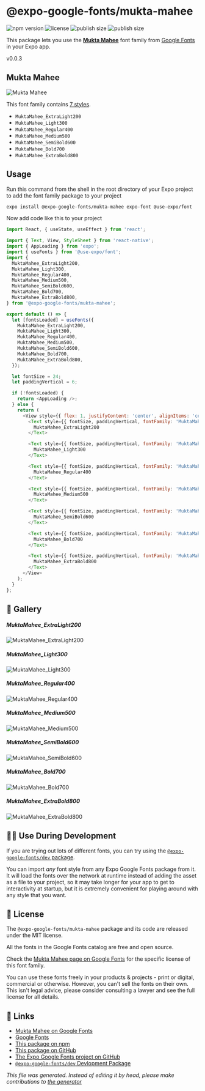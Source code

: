 # @expo-google-fonts/mukta-mahee

![npm version](https://flat.badgen.net/npm/v/@expo-google-fonts/mukta-mahee)
![license](https://flat.badgen.net/github/license/expo/google-fonts)
![publish size](https://flat.badgen.net/packagephobia/install/@expo-google-fonts/mukta-mahee)
![publish size](https://flat.badgen.net/packagephobia/publish/@expo-google-fonts/mukta-mahee)

This package lets you use the [**Mukta Mahee**](https://fonts.google.com/specimen/Mukta+Mahee) font family from [Google Fonts](https://fonts.google.com/) in your Expo app.

v0.0.3

## Mukta Mahee

![Mukta Mahee](./font-family.png)

This font family contains [7 styles](#gallery).

- `MuktaMahee_ExtraLight200`
- `MuktaMahee_Light300`
- `MuktaMahee_Regular400`
- `MuktaMahee_Medium500`
- `MuktaMahee_SemiBold600`
- `MuktaMahee_Bold700`
- `MuktaMahee_ExtraBold800`

## Usage

Run this command from the shell in the root directory of your Expo project to add the font family package to your project
```sh
expo install @expo-google-fonts/mukta-mahee expo-font @use-expo/font
```

Now add code like this to your project
```js
import React, { useState, useEffect } from 'react';

import { Text, View, StyleSheet } from 'react-native';
import { AppLoading } from 'expo';
import { useFonts } from '@use-expo/font';
import {
  MuktaMahee_ExtraLight200,
  MuktaMahee_Light300,
  MuktaMahee_Regular400,
  MuktaMahee_Medium500,
  MuktaMahee_SemiBold600,
  MuktaMahee_Bold700,
  MuktaMahee_ExtraBold800,
} from '@expo-google-fonts/mukta-mahee';

export default () => {
  let [fontsLoaded] = useFonts({
    MuktaMahee_ExtraLight200,
    MuktaMahee_Light300,
    MuktaMahee_Regular400,
    MuktaMahee_Medium500,
    MuktaMahee_SemiBold600,
    MuktaMahee_Bold700,
    MuktaMahee_ExtraBold800,
  });

  let fontSize = 24;
  let paddingVertical = 6;

  if (!fontsLoaded) {
    return <AppLoading />;
  } else {
    return (
      <View style={{ flex: 1, justifyContent: 'center', alignItems: 'center' }}>
        <Text style={{ fontSize, paddingVertical, fontFamily: 'MuktaMahee_ExtraLight200' }}>
          MuktaMahee_ExtraLight200
        </Text>

        <Text style={{ fontSize, paddingVertical, fontFamily: 'MuktaMahee_Light300' }}>
          MuktaMahee_Light300
        </Text>

        <Text style={{ fontSize, paddingVertical, fontFamily: 'MuktaMahee_Regular400' }}>
          MuktaMahee_Regular400
        </Text>

        <Text style={{ fontSize, paddingVertical, fontFamily: 'MuktaMahee_Medium500' }}>
          MuktaMahee_Medium500
        </Text>

        <Text style={{ fontSize, paddingVertical, fontFamily: 'MuktaMahee_SemiBold600' }}>
          MuktaMahee_SemiBold600
        </Text>

        <Text style={{ fontSize, paddingVertical, fontFamily: 'MuktaMahee_Bold700' }}>
          MuktaMahee_Bold700
        </Text>

        <Text style={{ fontSize, paddingVertical, fontFamily: 'MuktaMahee_ExtraBold800' }}>
          MuktaMahee_ExtraBold800
        </Text>
      </View>
    );
  }
};

```

## 🔡 Gallery

##### MuktaMahee_ExtraLight200
![MuktaMahee_ExtraLight200](./deb2926281b06e4d02371cd3f6f4883d13a38514549e581c6269cb16250c5a63.ttf.png)

##### MuktaMahee_Light300
![MuktaMahee_Light300](./448813ce747d7ccc8e7b380c48932fe537454f9a86ac18052fa515874298334e.ttf.png)

##### MuktaMahee_Regular400
![MuktaMahee_Regular400](./e185695b95ca5300e131bf6cf64a2442b7517874432a1a82f968ee61ed116717.ttf.png)

##### MuktaMahee_Medium500
![MuktaMahee_Medium500](./e224c5c38bb5fe5efb69e8392dfd476427211ddb37a97f4fd77b807d5aad8b7c.ttf.png)

##### MuktaMahee_SemiBold600
![MuktaMahee_SemiBold600](./f2c62fede24e5fe712f6f59500c550749c89e47b21cb749ea96f447ace17a57a.ttf.png)

##### MuktaMahee_Bold700
![MuktaMahee_Bold700](./0bde54d9dc9448b8d81abd2d849dade4e04c4b7c4ec8565ccb09e80f0fd2be99.ttf.png)

##### MuktaMahee_ExtraBold800
![MuktaMahee_ExtraBold800](./561a2604bd143dc10cc3499ba4e3c7eef16b6705db72db31da22ad356b76feb5.ttf.png)


## 👩‍💻 Use During Development

If you are trying out lots of different fonts, you can try using the [`@expo-google-fonts/dev` package](https://github.com/expo/google-fonts/tree/master/font-packages/dev#readme).

You can import *any* font style from any Expo Google Fonts package from it. It will load the fonts
over the network at runtime instead of adding the asset as a file to your project, so it may take longer
for your app to get to interactivity at startup, but it is extremely convenient
for playing around with any style that you want.

## 📖 License

The `@expo-google-fonts/mukta-mahee` package and its code are released under the MIT license.

All the fonts in the Google Fonts catalog are free and open source.

Check the [Mukta Mahee page on Google Fonts](https://fonts.google.com/specimen/Mukta+Mahee) for the specific license of this font family.

You can use these fonts freely in your products & projects - print or digital, commercial or otherwise. However, you can't sell the fonts on their own. This isn't legal advice, please consider consulting a lawyer and see the full license for all details.

## 🔗 Links

- [Mukta Mahee on Google Fonts](https://fonts.google.com/specimen/Mukta+Mahee)
- [Google Fonts](https://fonts.google.com/)
- [This package on npm](https://www.npmjs.com/package/@expo-google-fonts/mukta-mahee)
- [This package on GitHub](https://github.com/expo/google-fonts/tree/master/font-packages/mukta-mahee)
- [The Expo Google Fonts project on GitHub](https://github.com/expo/google-fonts)
- [`@expo-google-fonts/dev` Devlopment Package](https://github.com/expo/google-fonts/tree/master/font-packages/dev)


*This file was generated. Instead of editing it by head, please make contributions to [the generator](https://github.com/expo/google-fonts/tree/master/packages/generator)*
